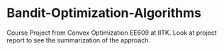 # Bandit-Optimization-Algorithms
Course Project from Convex Optimization EE609 at IITK.
Look at project report to see the summarization of the approach.

